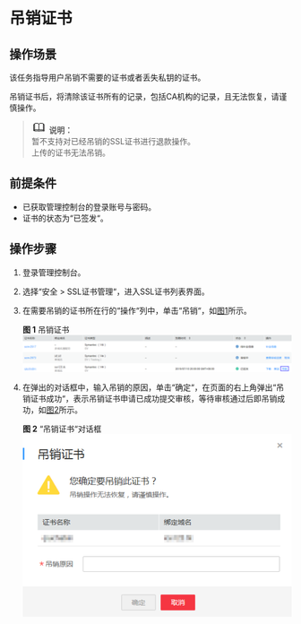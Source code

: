 # 吊销证书<a name="ZH-CN_TOPIC_0114377954"></a>

## 操作场景<a name="section256374632017"></a>

该任务指导用户吊销不需要的证书或者丢失私钥的证书。

吊销证书后，将清除该证书所有的记录，包括CA机构的记录，且无法恢复，请谨慎操作。

>![](public_sys-resources/icon-note.gif) **说明：**   
>暂不支持对已经吊销的SSL证书进行退款操作。  
>上传的证书无法吊销。  

## 前提条件<a name="section1558141162619"></a>

-   已获取管理控制台的登录账号与密码。
-   证书的状态为“已签发“。

## 操作步骤<a name="section86028344296"></a>

1.  登录管理控制台。
2.  选择“安全  \>  SSL证书管理“，进入SSL证书列表界面。
3.  在需要吊销的证书所在行的“操作“列中，单击“吊销“，如[图1](#fig27878013420)所示。

    **图 1**  吊销证书<a name="fig27878013420"></a>  
    ![](figures/吊销证书.png "吊销证书")

4.  在弹出的对话框中，输入吊销的原因，单击“确定“，在页面的右上角弹出“吊销证书成功“，表示吊销证书申请已成功提交审核，等待审核通过后即吊销成功，如[图2](#fig751892851013)所示。

    **图 2** “吊销证书“对话框<a name="fig751892851013"></a>  
    ![](figures/吊销证书对话框.png "吊销证书对话框")


